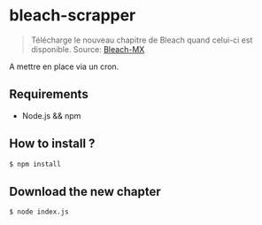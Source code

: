 # bleach-scrapper

> Télécharge le nouveau chapitre de Bleach quand celui-ci est disponible. Source: [Bleach-MX](http://www.bleachmx.net/)

A mettre en place via un cron.

## Requirements

- Node.js && npm

## How to install ?

```sh
$ npm install
```

## Download the new chapter

```sh
$ node index.js
```

